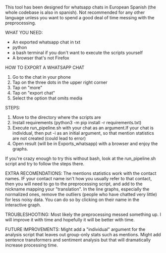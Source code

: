 This tool has been designed for whatsapp chats in European Spanish (the whole codebase is also in spanish). 
Not recommended for any other language unless you want to spend a good deal of time messing with the preprocessing.

WHAT YOU NEED:
- An exported whatsapp chat in txt
- python
- a bash terminal if you don't want to execute the scripts yourself
- A browser that's not Firefox

HOW TO EXPORT A WHATSAPP CHAT
1. Go to the chat in your phone
2. Tap on the three dots in the upper right corner
3. Tap on "more"
4. Tap on "export chat"
5. Select the option that omits media

STEPS:
1. Move to the directory where the scripts are
2. Install requirements (python3 -m pip install -r requirements.txt)
3. Execute run_pipeline.sh with your chat as an argument.If your chat is individual, then put -i as an initial argument, so that mention statistics are not created (could lead to error)
4. Open result (will be in Exports_whatsapp) with a browser and enjoy the graphs.

If you're crazy enough to try this without bash, look at the run_pipeline.sh script and try to follow the steps there.

EXTRA RECOMENDATIONS:
The mentions statistics work with the contact names. IF your contact name isn't how you usually refer to that contact, then you will need to
go to the preprocessing script, and add to the nickname mapping your "translation".
In the line graphs, especially the normalized ones, remove the outliers (people who have chatted very little) for less noisy data.
You can do so by clicking on their name in the interactive graph.

TROUBLESHOOTING:
Most likely the preprocessing messed something up. I will improve it with time and hopefully it will be better with time.

FUTURE IMPROVEMENTS:
Might add a "individual" argument for the analysis script that leaves out group-only stats such as mentions.
Might add sentence transformers and sentiment analysis but that will dramatically increase processing time.